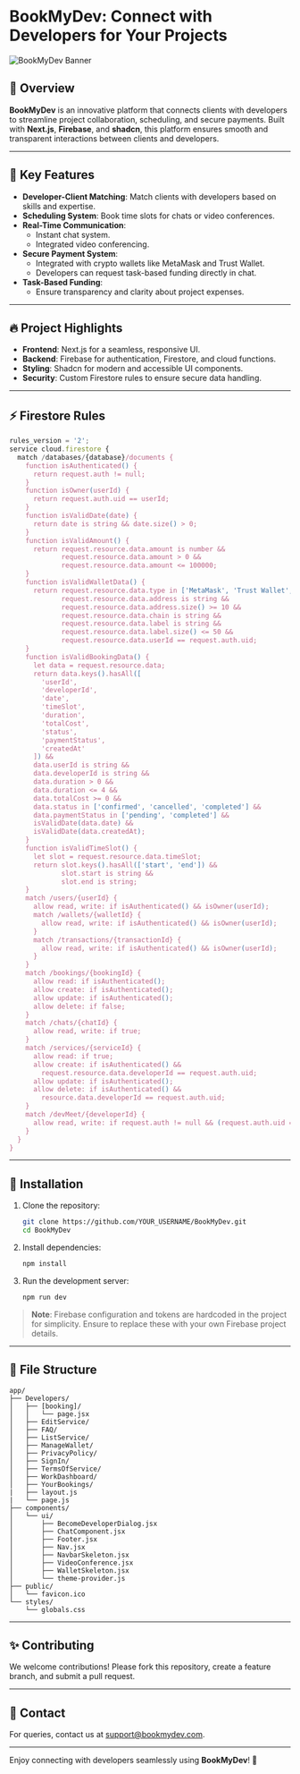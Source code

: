 # BookMyDev: Connect with Developers for Your Projects

![BookMyDev Banner](https://via.placeholder.com/1200x400.png?text=BookMyDev)

## 🚀 Overview
**BookMyDev** is an innovative platform that connects clients with developers to streamline project collaboration, scheduling, and secure payments. Built with **Next.js**, **Firebase**, and **shadcn**, this platform ensures smooth and transparent interactions between clients and developers.

---

## 🌟 Key Features

- **Developer-Client Matching**: Match clients with developers based on skills and expertise.
- **Scheduling System**: Book time slots for chats or video conferences.
- **Real-Time Communication**: 
  - Instant chat system.
  - Integrated video conferencing.
- **Secure Payment System**: 
  - Integrated with crypto wallets like MetaMask and Trust Wallet.
  - Developers can request task-based funding directly in chat.
- **Task-Based Funding**: 
  - Ensure transparency and clarity about project expenses.

---

## 🔥 Project Highlights

- **Frontend**: Next.js for a seamless, responsive UI.
- **Backend**: Firebase for authentication, Firestore, and cloud functions.
- **Styling**: Shadcn for modern and accessible UI components.
- **Security**: Custom Firestore rules to ensure secure data handling.

---

## ⚡ Firestore Rules

```javascript
rules_version = '2';
service cloud.firestore {
  match /databases/{database}/documents {
    function isAuthenticated() {
      return request.auth != null;
    }
    function isOwner(userId) {
      return request.auth.uid == userId;
    }
    function isValidDate(date) {
      return date is string && date.size() > 0;
    }
    function isValidAmount() {
      return request.resource.data.amount is number && 
             request.resource.data.amount > 0 &&
             request.resource.data.amount <= 100000;
    }
    function isValidWalletData() {
      return request.resource.data.type in ['MetaMask', 'Trust Wallet', 'Phantom'] &&
             request.resource.data.address is string &&
             request.resource.data.address.size() >= 10 &&
             request.resource.data.chain is string &&
             request.resource.data.label is string &&
             request.resource.data.label.size() <= 50 &&
             request.resource.data.userId == request.auth.uid;
    }
    function isValidBookingData() {
      let data = request.resource.data;
      return data.keys().hasAll([
        'userId', 
        'developerId', 
        'date', 
        'timeSlot', 
        'duration', 
        'totalCost', 
        'status', 
        'paymentStatus', 
        'createdAt'
      ]) &&
      data.userId is string &&
      data.developerId is string &&
      data.duration > 0 &&
      data.duration <= 4 &&
      data.totalCost >= 0 &&
      data.status in ['confirmed', 'cancelled', 'completed'] &&
      data.paymentStatus in ['pending', 'completed'] &&
      isValidDate(data.date) &&
      isValidDate(data.createdAt);
    }
    function isValidTimeSlot() {
      let slot = request.resource.data.timeSlot;
      return slot.keys().hasAll(['start', 'end']) &&
             slot.start is string &&
             slot.end is string;
    }
    match /users/{userId} {
      allow read, write: if isAuthenticated() && isOwner(userId);
      match /wallets/{walletId} {
        allow read, write: if isAuthenticated() && isOwner(userId);
      }
      match /transactions/{transactionId} {
        allow read, write: if isAuthenticated() && isOwner(userId);
      }
    }
    match /bookings/{bookingId} {
      allow read: if isAuthenticated();
      allow create: if isAuthenticated();
      allow update: if isAuthenticated();
      allow delete: if false;
    }
    match /chats/{chatId} {
      allow read, write: if true;
    }
    match /services/{serviceId} {
      allow read: if true;
      allow create: if isAuthenticated() && 
        request.resource.data.developerId == request.auth.uid;
      allow update: if isAuthenticated();
      allow delete: if isAuthenticated() && 
        resource.data.developerId == request.auth.uid;
    }
    match /devMeet/{developerId} {
      allow read, write: if request.auth != null && (request.auth.uid == resource.data.userId || request.auth.token.admin == true);
    }
  }
}
```

---

## 🔧 Installation

1. Clone the repository:
   ```bash
   git clone https://github.com/YOUR_USERNAME/BookMyDev.git
   cd BookMyDev
   ```
2. Install dependencies:
   ```bash
   npm install
   ```
3. Run the development server:
   ```bash
   npm run dev
   ```

> **Note**: Firebase configuration and tokens are hardcoded in the project for simplicity. Ensure to replace these with your own Firebase project details.

---

## 🎨 File Structure

```plaintext
app/
├── Developers/
│   ├── [booking]/
│   │   └── page.jsx
│   ├── EditService/
│   ├── FAQ/
│   ├── ListService/
│   ├── ManageWallet/
│   ├── PrivacyPolicy/
│   ├── SignIn/
│   ├── TermsOfService/
│   ├── WorkDashboard/
│   ├── YourBookings/
|   ├── layout.js
|   └── page.js
├── components/
│   └── ui/
│       ├── BecomeDeveloperDialog.jsx
│       ├── ChatComponent.jsx
│       ├── Footer.jsx
│       ├── Nav.jsx
│       ├── NavbarSkeleton.jsx
│       ├── VideoConference.jsx
│       ├── WalletSkeleton.jsx
│       └── theme-provider.js
├── public/
│   └── favicon.ico
└── styles/
    └── globals.css
```

---

## ✨ Contributing
We welcome contributions! Please fork this repository, create a feature branch, and submit a pull request.

---

## 💬 Contact
For queries, contact us at [support@bookmydev.com](sushanshetty1470@gmail.com).

---

Enjoy connecting with developers seamlessly using **BookMyDev**! 🎉
